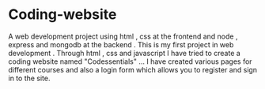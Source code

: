 # Coding-website
A web development project using html , css at the frontend and node , express and mongodb at the backend . This is my first project in web development . 
Through html , css and javascript I have tried to create a coding website named "Codessentials" ... I have created various pages for different courses and also a login form
which allows you to register and sign in to the site. 

